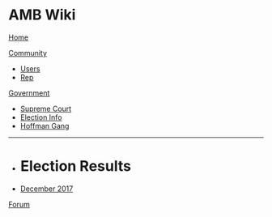 # AMB Wiki

[Home](index.md)

[Community]()

  * [Users](users/users.md)
  * [Rep](rep.md)

[Government]()

  * [Supreme Court](govt/supreme-court.md)
  * [Election Info](govt/elections.md)
  * [Hoffman Gang](hoffman-gang.md)
  - - - -
  * # Election Results
  * [December 2017](govt/december2017-elections.md)

[Forum](http://www.anothermessageboard.com)

